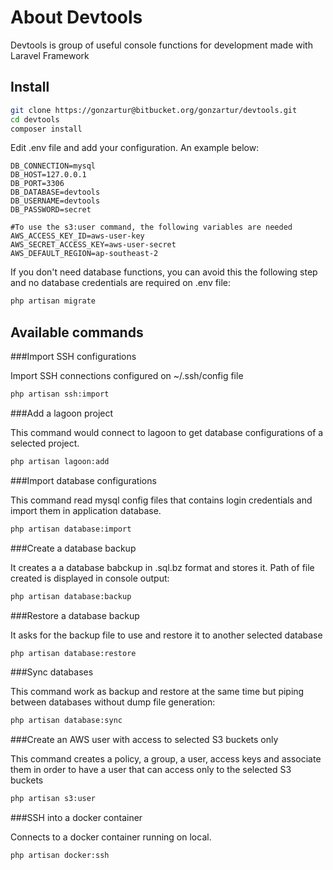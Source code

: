 # About Devtools

Devtools is group of useful console functions for development made with Laravel Framework

## Install

```bash
git clone https://gonzartur@bitbucket.org/gonzartur/devtools.git
cd devtools
composer install
```

Edit .env file and add your configuration. An example below:

```dotenv
DB_CONNECTION=mysql
DB_HOST=127.0.0.1
DB_PORT=3306
DB_DATABASE=devtools
DB_USERNAME=devtools
DB_PASSWORD=secret

#To use the s3:user command, the following variables are needed
AWS_ACCESS_KEY_ID=aws-user-key
AWS_SECRET_ACCESS_KEY=aws-user-secret
AWS_DEFAULT_REGION=ap-southeast-2
```

If you don't need database functions, you can avoid this the following step and no database credentials are required on .env file:

```bash
php artisan migrate
```

## Available commands

###Import SSH configurations

Import SSH connections configured on ~/.ssh/config file

```bash
php artisan ssh:import
```

###Add a lagoon project

This command would connect to lagoon to get database configurations of a selected project.

```bash
php artisan lagoon:add
```

###Import database configurations

This command read mysql config files that contains login credentials and import them in application database.

```bash
php artisan database:import
```

###Create a database backup

It creates a a database babckup in .sql.bz format and stores it. Path of file created is displayed in console output:

```bash
php artisan database:backup
```

###Restore a database backup

It asks for the backup file to use and restore it to another selected database

```bash
php artisan database:restore
```

###Sync databases

This command work as backup and restore at the same time but piping between databases without dump file generation:

```bash
php artisan database:sync
```

###Create an AWS user with access to selected S3 buckets only

This command creates a policy, a group, a user, access keys and associate them in order to have a user that can access only to the selected S3 buckets

```bash
php artisan s3:user
```

###SSH into a docker container

Connects to a docker container running on local.

```bash
php artisan docker:ssh
```
